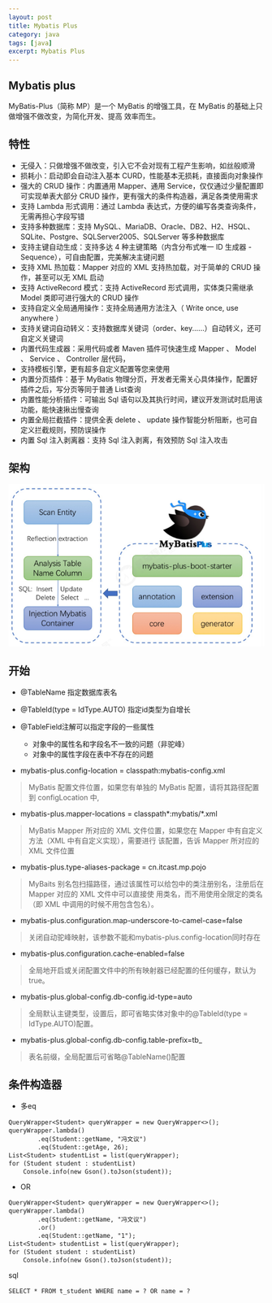 ```yaml
---
layout: post
title: Mybatis Plus
category: java
tags: [java]
excerpt: Mybatis Plus
---
```


## Mybatis plus 
MyBatis-Plus（简称 MP）是一个 MyBatis 的增强工具，在 MyBatis 的基础上只做增强不做改变，为简化开发、提高
效率而生。

## 特性
- 无侵入：只做增强不做改变，引入它不会对现有工程产生影响，如丝般顺滑
- 损耗小：启动即会自动注入基本 CURD，性能基本无损耗，直接面向对象操作
- 强大的 CRUD 操作：内置通用 Mapper、通用 Service，仅仅通过少量配置即可实现单表大部分 CRUD 操作，更有强大的条件构造器，满足各类使用需求
- 支持 Lambda 形式调用：通过 Lambda 表达式，方便的编写各类查询条件，无需再担心字段写错
- 支持多种数据库：支持 MySQL、MariaDB、Oracle、DB2、H2、HSQL、SQLite、Postgre、SQLServer2005、SQLServer 等多种数据库
- 支持主键自动生成：支持多达 4 种主键策略（内含分布式唯一 ID 生成器 - Sequence），可自由配置，完美解决主键问题
- 支持 XML 热加载：Mapper 对应的 XML 支持热加载，对于简单的 CRUD 操作，甚至可以无 XML 启动
- 支持 ActiveRecord 模式：支持 ActiveRecord 形式调用，实体类只需继承 Model 类即可进行强大的 CRUD 操作
- 支持自定义全局通用操作：支持全局通用方法注入（ Write once, use anywhere ）
- 支持关键词自动转义：支持数据库关键词（order、key......）自动转义，还可自定义关键词
- 内置代码生成器：采用代码或者 Maven 插件可快速生成 Mapper 、 Model 、 Service 、 Controller 层代码，
- 支持模板引擎，更有超多自定义配置等您来使用
- 内置分页插件：基于 MyBatis 物理分页，开发者无需关心具体操作，配置好插件之后，写分页等同于普通 List查询
- 内置性能分析插件：可输出 Sql 语句以及其执行时间，建议开发测试时启用该功能，能快速揪出慢查询
- 内置全局拦截插件：提供全表 delete 、 update 操作智能分析阻断，也可自定义拦截规则，预防误操作
- 内置 Sql 注入剥离器：支持 Sql 注入剥离，有效预防 Sql 注入攻击

## 架构
![](../../assets/images/2020-06-03-mybatis-plus_images/0163b2e9.png)

## 开始
- @TableName 指定数据库表名

- @TableId(type = IdType.AUTO) 指定id类型为自增长

- @TableField注解可以指定字段的一些属性 
    - 对象中的属性名和字段名不一致的问题（非驼峰）   
    - 对象中的属性字段在表中不存在的问题
    
- mybatis-plus.config-location = classpath:mybatis-config.xml
> MyBatis 配置文件位置，如果您有单独的 MyBatis 配置，请将其路径配置到 configLocation 中,

- mybatis-plus.mapper-locations = classpath*:mybatis/*.xml
> MyBatis Mapper 所对应的 XML 文件位置，如果您在 Mapper 中有自定义方法（XML 中有自定义实现），需要进行
  该配置，告诉 Mapper 所对应的 XML 文件位置 

- mybatis-plus.type-aliases-package = cn.itcast.mp.pojo
>MyBaits 别名包扫描路径，通过该属性可以给包中的类注册别名，注册后在 Mapper 对应的 XML 文件中可以直接使
  用类名，而不用使用全限定的类名（即 XML 中调用的时候不用包含包名）。

- mybatis-plus.configuration.map-underscore-to-camel-case=false
> 关闭自动驼峰映射，该参数不能和mybatis-plus.config-location同时存在

- mybatis-plus.configuration.cache-enabled=false
> 全局地开启或关闭配置文件中的所有映射器已经配置的任何缓存，默认为 true。
 
- mybatis-plus.global-config.db-config.id-type=auto
> 全局默认主键类型，设置后，即可省略实体对象中的@TableId(type = IdType.AUTO)配置。
  
- mybatis-plus.global-config.db-config.table-prefix=tb_
> 表名前缀，全局配置后可省略@TableName()配置
 
 
## 条件构造器
- 多eq
```
QueryWrapper<Student> queryWrapper = new QueryWrapper<>();
queryWrapper.lambda()
        .eq(Student::getName, "冯文议")
        .eq(Student::getAge, 26);
List<Student> studentList = list(queryWrapper);
for (Student student : studentList)
    Console.info(new Gson().toJson(student));
```

- OR

```
QueryWrapper<Student> queryWrapper = new QueryWrapper<>();
queryWrapper.lambda()
        .eq(Student::getName, "冯文议")
        .or()
        .eq(Student::getName, "1");
List<Student> studentList = list(queryWrapper);
for (Student student : studentList)
    Console.info(new Gson().toJson(student));
```
sql
```
SELECT * FROM t_student WHERE name = ? OR name = ? 
```
